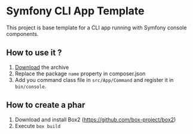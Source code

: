 Symfony CLI App Template
=============================

This project is base template for a CLI app running with Symfony console components. 


How to use it ?
-------------------

1. [Download](https://github.com/Viscaweb/symfony-cli-app-template/archive/master.zip) the archive
2. Replace the package `name` property in composer.json
3. Add you command class file in `src/App/Command` and register it in `bin/console`.

How to create a phar
--------------------

1. Download and install Box2 (https://github.com/box-project/box2)
2. Execute `box build`
